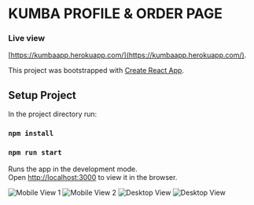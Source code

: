 # KUMBA PROFILE & ORDER PAGE

### Live view
[https://kumbaapp.herokuapp.com/](https://kumbaapp.herokuapp.com/).

This project was bootstrapped with [Create React App](https://github.com/facebook/create-react-app).

## Setup Project

In the project directory run:

### `npm install`
### `npm run start`

Runs the app in the development mode.\
Open [http://localhost:3000](http://localhost:3000) to view it in the browser.

![Mobile View 1](https://res.cloudinary.com/danlowo/image/upload/v1632338810/Kumba/kumbaMobile1_izhftm.png)
![Mobile View 2](https://res.cloudinary.com/danlowo/image/upload/v1632338809/Kumba/kumbaMobile2_cgltel.png)
![Desktop View](https://res.cloudinary.com/danlowo/image/upload/v1632338809/Kumba/Kumba1_j2atak.png)
![Desktop View](https://res.cloudinary.com/danlowo/image/upload/v1632338810/Kumba/kumba2_rwx3nw.png)
